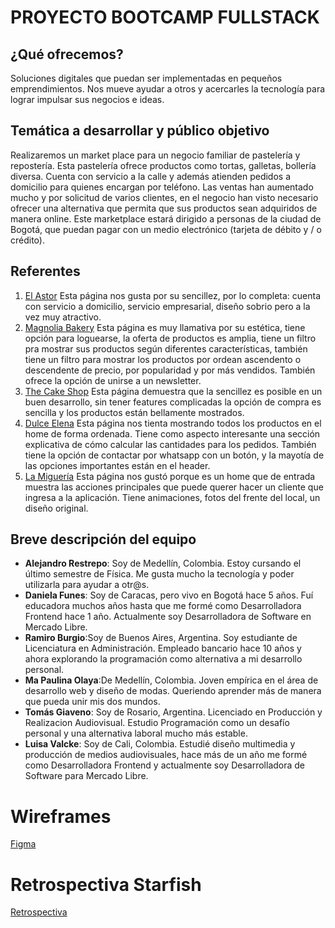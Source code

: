 # PROYECTO BOOTCAMP FULLSTACK
## ¿Qué ofrecemos?
Soluciones digitales que puedan ser implementadas en pequeños emprendimientos. Nos mueve ayudar a otros y acercarles la tecnología para lograr impulsar sus negocios e ideas.

## Temática a desarrollar y público objetivo
Realizaremos un market place para un negocio familiar de pastelería y repostería. Esta pastelería ofrece productos como tortas, galletas, bollería diversa. Cuenta con servicio a la calle y además atienden pedidos a domicilio para quienes encargan por teléfono. Las ventas han aumentado mucho y por solicitud de varios clientes, en el negocio han visto necesario ofrecer una alternativa que permita que sus productos sean adquiridos de manera online.
Este marketplace estará dirigido a personas de la ciudad de Bogotá, que puedan pagar con un medio electrónico (tarjeta de débito y / o crédito).

## Referentes
1. [El Astor](https://www.elastor.com.co/)
Esta página nos gusta por su sencillez, por lo completa: cuenta con servicio a domicilio, servicio empresarial, diseño sobrio pero a la vez muy atractivo.
2. [Magnolia Bakery](https://www.magnoliabakery.com/collections/cakes?utm_campaign=gs-2022-01-06&utm_source=google&utm_medium=smart_campaign)
Esta página es muy llamativa por su estética, tiene opción para loguearse, la oferta de productos es amplia, tiene un filtro pra mostrar sus productos según diferentes características, también tiene un filtro para mostrar los productos por ordean ascendento o descendente de precio, por popularidad y por más vendidos. También ofrece la opción de unirse a un newsletter.
3. [The Cake Shop](https://the-cakeshop.co.uk/)
Esta página demuestra que la sencillez es posible en un buen desarrollo, sin tener features complicadas la opción de compra es sencilla y los productos están bellamente mostrados.
4. [Dulce Elena](https://dulceelena.com.ar/)
Esta página nos tienta mostrando todos los productos en el home de forma ordenada. Tiene como aspecto interesante una sección explicativa de cómo calcular las cantidades para los pedidos. También tiene la opción de contactar por whatsapp con un botón, y la mayotía de las opciones importantes están en el header.
5. [La Miguería](https://www.lamigueria.com.co/)
Esta página nos gustó porque es un home que de entrada muestra las acciones principales que puede querer hacer un cliente que ingresa a la aplicación. Tiene animaciones, fotos del frente del local, un diseño original.

## Breve descripción del equipo
+ **Alejandro Restrepo**: Soy de Medellín, Colombia. Estoy cursando el último semestre de Física. Me gusta mucho la tecnología y poder utilizarla para ayudar a otr@s.
+ **Daniela Funes**: Soy de Caracas, pero vivo en Bogotá hace 5 años. Fuí educadora muchos años hasta que me formé como Desarrolladora Frontend hace 1 año. Actualmente soy Desarrolladora de Software en Mercado Libre.
+ **Ramiro Burgio**:Soy de Buenos Aires, Argentina. Soy estudiante de Licenciatura en Administración. Empleado bancario hace 10 años y ahora explorando la programación como alternativa a mi desarrollo personal.
+ **Ma Paulina Olaya**:De Medellín, Colombia. Joven empírica en el área de desarrollo web y diseño de modas. Queriendo aprender más de manera que pueda unir mis dos mundos.
+ **Tomás Giaveno**: Soy de Rosario, Argentina. Licenciado en Producción y Realizacion Audiovisual. Estudio Programación como un desafío personal y una alternativa laboral mucho más estable.
+ **Luisa Valcke**: Soy de Cali, Colombia. Estudié diseño multimedia y producción de medios audiovisuales, hace más de un año me formé como Desarrolladora Frontend y actualmente soy Desarrolladora de Software para Mercado Libre. 
# Wireframes
[Figma](https://www.figma.com/file/qQVZVE5IPBZ467WmkfjLMD/App-para-Pasteler%C3%ADa?node-id=0%3A1&t=hlml8Rj59q6JsCiT-0)
# Retrospectiva Starfish
[Retrospectiva](https://jamboard.google.com/d/1fMKAjQ7FKQys-2CdwA3pf5p1vHYiI6rOxrnrhslJpD8)

